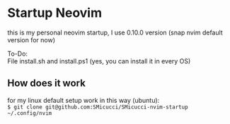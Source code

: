 # Startup Neovim

this is my personal neovim startup, I use 0.10.0 version (snap nvim default version for now)

To-Do:  
File install.sh and install.ps1 (yes, you can install it in every OS)

## How does it work

for my linux default setup work in this way (ubuntu):  
`$ git clone git@github.com:SMicucci/SMicucci-nvim-startup ~/.config/nvim`

